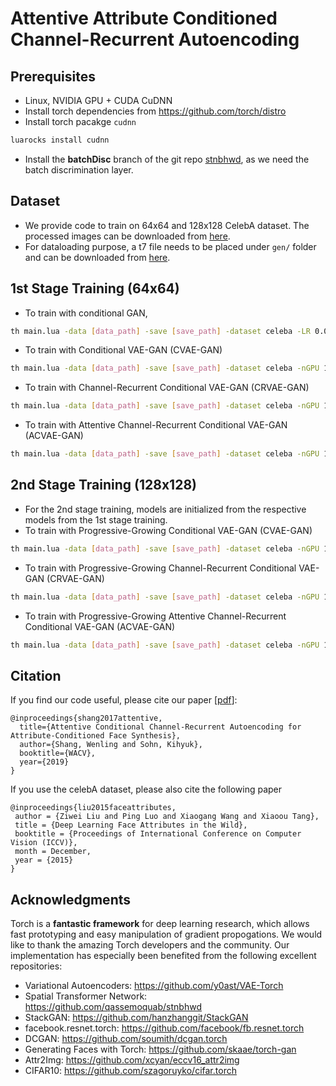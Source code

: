 # Attentive Attribute Conditioned Channel-Recurrent Autoencoding 
## Prerequisites
  - Linux, NVIDIA GPU + CUDA CuDNN 
  - Install torch dependencies from https://github.com/torch/distro
  - Install torch pacakge `cudnn`
```bash
luarocks install cudnn
```
  - Install the **batchDisc** branch of the git repo [stnbhwd](https://github.com/qassemoquab/stnbhwd/tree/batchDisc), as we need the batch discrimination layer. 

## Dataset
  - We provide code to train on 64x64 and 128x128 CelebA dataset. The processed images can be downloaded from [here](https://www.dropbox.com/s/dq17fdvc0j9hji0/celeba_align_loose_crop.tar.gz?dl=0).
  - For dataloading purpose, a t7 file needs to be placed under `gen/` folder and can be downloaded from [here](https://www.dropbox.com/s/grdyx11gif0v5uv/celeba.t7?dl=0).

## 1st Stage Training (64x64)
  - To train with conditional GAN,
```bash
th main.lua -data [data_path] -save [save_path] -dataset celeba -LR 0.0002 -latentType cgan -eps 1e-6 -mom 0.9 -step 60 -manualSeed 96 -attrDim 40 -beta1 0.5
```
  - To train with Conditional VAE-GAN (CVAE-GAN)
```bash
th main.lua -data [data_path] -save [save_path] -dataset celeba -nGPU 1 -alpha 0.0003 -LR 0.0003 -latentType cvaegan_pggan_pretrain -stage 1 -batchSize 128 -eps 1e-6 -mom 0.9 -step 60 -nEpochs 150 -manualSeed 196 -print_freq 100 -beta1 0.5 -beta 0.0025 -fakeLabel 4
```
  - To train with Channel-Recurrent Conditional VAE-GAN (CRVAE-GAN)
```bash
th main.lua -data [data_path] -save [save_path] -dataset celeba -nGPU 1 -alpha1 0.0003 -alpha2 0.0002 -LR 0.001 -latentType crvaegan_pggan_pretrain -stage 1 -batchSize 128 -eps 1e-6 -mom 0.9 -step 60 -nEpochs 150 -manualSeed 196 -print_freq 100 -beta1 0.5 -beta 0.0025 -kappa 0.01 -fakeLabel 4 -timeStep 8
```
  - To train with Attentive Channel-Recurrent Conditional VAE-GAN (ACVAE-GAN)
```bash
th main.lua -data [data_path] -save [save_path] -dataset celeba -nGPU 1 -alpha1 0.0003 -alpha2 0.0002 -LR 0.001 -latentType acvaegan_pggan_pretrain -stage 1 -batchSize 128 -eps 1e-6 -mom 0.9 -step 60 -nEpochs 150 -manualSeed 196 -print_freq 100 -beta1 0.5 -beta 0.0025 -kappa 0.01 -fakeLabel 4 -timeStep 8 -rho 0.05 -rho_entreg 0.05
```

## 2nd Stage Training (128x128)
  - For the 2nd stage training, models are initialized from the respective models from the 1st stage training.
  - To train with Progressive-Growing Conditional VAE-GAN (CVAE-GAN)
```bash
th main.lua -data [data_path] -save [save_path] -dataset celeba -nGPU 1 -alpha 0.0003 -LR 0.0001 -latentType cvaegan_pggan -stage 2 -batchSize 64 -eps 1e-6 -mom 0.9 -step 60 -nEpochs 150 -manualSeed 196 -print_freq 200 -beta1 0.9 -beta 0.0025 -fakeLabel 4 -init_weight_from [pretrained_model]
```
  - To train with Progressive-Growing Channel-Recurrent Conditional VAE-GAN (CRVAE-GAN)
```bash
th main.lua -data [data_path] -save [save_path] -dataset celeba -nGPU 1 -alpha1 0.0003 -alpha2 0.0002 -LR 0.0003 -latentType crvaegan_pggan -stage 2 -batchSize 64 -eps 1e-6 -mom 0.9 -step 60 -nEpochs 150 -manualSeed 196 -print_freq 200 -beta1 0.9 -beta 0.0025 -fakeLabel 4 -timeStep 8 -kappa 0.01 -init_weight_from [pretrained_model]
```
  - To train with Progressive-Growing Attentive Channel-Recurrent Conditional VAE-GAN (ACVAE-GAN)
```bash
th main.lua -data [data_path] -save [save_path] -dataset celeba -nGPU 1 -alpha1 0.0003 -alpha2 0.0002 -LR 0.0003 -latentType acvaegan_pggan -stage 2 -batchSize 64 -eps 1e-6 -mom 0.9 -step 60 -nEpochs 150 -manualSeed 196 -print_freq 200 -beta1 0.9 -beta 0.0025 -fakeLabel 4 -timeStep 8  -kappa 0.01 -rho 0.05 -rho_entreg 0.05 -init_weight_from [pretrained_model]
```

## Citation
If you find our code useful, please cite our paper [[pdf](http://www-personal.umich.edu/~shangw/wacv19.pdf)]:
```
@inproceedings{shang2017attentive,
  title={Attentive Conditional Channel-Recurrent Autoencoding for Attribute-Conditioned Face Synthesis},
  author={Shang, Wenling and Sohn, Kihyuk},
  booktitle={WACV},
  year={2019}
}
```
If you use the celebA dataset, please also cite the following paper
```
@inproceedings{liu2015faceattributes,
 author = {Ziwei Liu and Ping Luo and Xiaogang Wang and Xiaoou Tang},
 title = {Deep Learning Face Attributes in the Wild},
 booktitle = {Proceedings of International Conference on Computer Vision (ICCV)},
 month = December,
 year = {2015} 
}
```


## Acknowledgments
Torch is a **fantastic framework** for deep learning research, which allows fast prototyping and easy manipulation of gradient propogations. We would like to thank the amazing Torch developers and the community. Our implementation has especially been benefited from the following excellent repositories:
 - Variational Autoencoders: https://github.com/y0ast/VAE-Torch
 - Spatial Transformer Network: https://github.com/qassemoquab/stnbhwd
 - StackGAN: https://github.com/hanzhanggit/StackGAN
 - facebook.resnet.torch: https://github.com/facebook/fb.resnet.torch
 - DCGAN: https://github.com/soumith/dcgan.torch
 - Generating Faces with Torch: https://github.com/skaae/torch-gan
 - Attr2Img: https://github.com/xcyan/eccv16_attr2img
 - CIFAR10: https://github.com/szagoruyko/cifar.torch  

